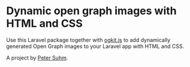 # Dynamic open graph images with HTML and CSS

Use this Laravel package together with [ogkit.js](https://github.com/petersuhm/ogkit.js) to add dynamically generated Open Graph images to your Laravel app with HTML and CSS.

A project by [Peter Suhm](https://x.com/petersuhm).

